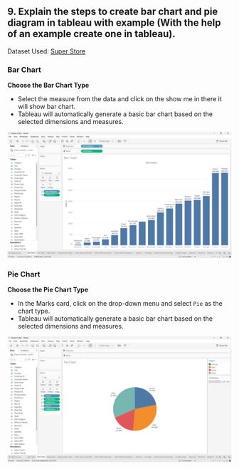 ## 9. Explain the steps to create bar chart and pie diagram in tableau with example (With the help of an example create one in tableau).

Dataset Used: [Super Store](Datasets/sample_-_superstore.xls)

### Bar Chart

<b>Choose the Bar Chart Type</b>

- Select the measure from the data and click on the show me in there it will show bar chart.
- Tableau will automatically generate a basic bar chart based on the selected dimensions and measures.

<img src="images/Bar Chart.png">

### Pie Chart

<b>Choose the Pie Chart Type</b>

- In the Marks card, click on the drop-down menu and select `Pie` as the chart type.
- Tableau will automatically generate a basic bar chart based on the selected dimensions and measures.

<img src="images/Pie Chart.png">
